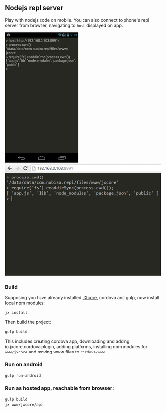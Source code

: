 ## Nodejs repl server

Play with nodejs code on mobile. You can also connect to phone's repl server from browser, navigating to `host` displayed on app.

![Android](https://raw.githubusercontent.com/karaxuna/jxcore-repl/master/screens/android.png "Android")
![Browser](https://raw.githubusercontent.com/karaxuna/jxcore-repl/master/screens/browser.png "Browser")

### Build
Supposing you have already installed [JXcore](http://jxcore.com/downloads/), cordova and gulp, now install local npm modules:

```bash
jx install
```

Then build the project:

```bash
gulp build
```

This includes creating cordova app, downloading and adding io.jxcore.cordova plugin, adding platforms, installing npm modules for `www/jxcore` and moving www files to `cordova/www`.

### Run on android

```bash
gulp run-android
```

### Run as hosted app, reachable from browser:

```bash
gulp build
jx www/jxcore/app
```
